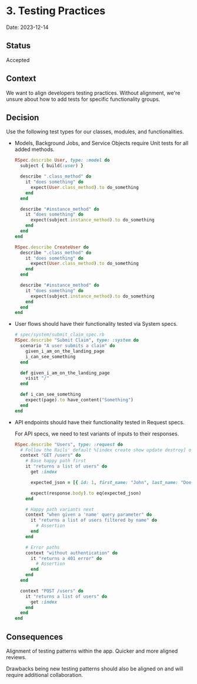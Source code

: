 # 3. Testing Practices

Date: 2023-12-14

## Status

Accepted

## Context

We want to align developers testing practices. Without alignment, we're unsure about how to add tests for specific functionality groups.

## Decision

Use the following test types for our classes, modules, and functionalities.

- Models, Background Jobs, and Service Objects require Unit tests for all added methods.

  ```ruby
  RSpec.describe User, type: :model do
    subject { build(:user) }
  
    describe ".class_method" do
      it "does something" do
        expect(User.class_method).to do_something
      end
    end
  
    describe "#instance_method" do
      it "does something" do
        expect(subject.instance_method).to do_something
      end
    end
  end
  ```

  ```ruby
  RSpec.describe CreateUser do
    describe ".class_method" do
      it "does something" do
        expect(User.class_method).to do_something
      end
    end
  
    describe "#instance_method" do
      it "does something" do
        expect(subject.instance_method).to do_something
      end
    end
  end
  ```

- User flows should have their functionality tested via System specs.

  ```ruby
  # spec/system/submit_claim_spec.rb
  RSpec.describe "Submit Claim", type: :system do
    scenario "A user submits a claim" do
      given_i_am_on_the_landing_page
      i_can_see_something
    end
  
    def given_i_am_on_the_landing_page
      visit "/"
    end
  
    def i_can_see_something
      expect(page).to have_content("Something")
    end
  end
  ```

- API endpoints should have their functionality tested in Request specs.

  For API specs, we need to test variants of inputs to their responses.

  ```ruby
  RSpec.describe "Users", type: :request do
    # Follow the Rails' default %[index create show update destroy] order
    context "GET /users" do
      # Base happy path first
      it "returns a list of users" do
        get :index
  
        expected_json = [{ id: 1, first_name: "John", last_name: "Doe" }]
  
        expect(response.body).to eq(expected_json)
      end
  
      # Happy path variants next
      context "when given a 'name' query parameter" do
        it "returns a list of users filtered by name" do
          # Assertion
        end
      end
  
      # Error paths
      context "without authentication" do
        it "returns a 401 error" do
          # Assertion
        end
      end
    end
  
    context "POST /users" do
      it "returns a list of users" do
        get :index
      end
    end
  end
  ```

## Consequences

Alignment of testing patterns within the app. Quicker and more aligned reviews.

Drawbacks being new testing patterns should also be aligned on and will require additional collaboration.
